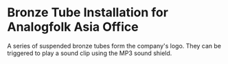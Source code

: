 # Bronze Tube Installation for Analogfolk Asia Office

A series of suspended bronze tubes form the company's logo. They can be triggered to play a sound clip using the MP3 sound shield.
